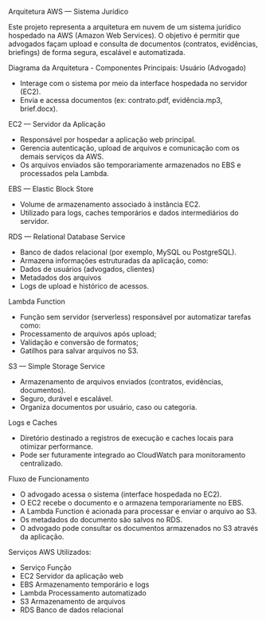 Arquitetura AWS — Sistema Jurídico

Este projeto representa a arquitetura em nuvem de um sistema jurídico hospedado na AWS (Amazon Web Services).
O objetivo é permitir que advogados façam upload e consulta de documentos (contratos, evidências, briefings) de forma segura, escalável e automatizada.

Diagrama da Arquitetura - Componentes Principais:
Usuário (Advogado)
- Interage com o sistema por meio da interface hospedada no servidor (EC2).
- Envia e acessa documentos (ex: contrato.pdf, evidência.mp3, brief.docx).

EC2 — Servidor da Aplicação
- Responsável por hospedar a aplicação web principal.
- Gerencia autenticação, upload de arquivos e comunicação com os demais serviços da AWS.
- Os arquivos enviados são temporariamente armazenados no EBS e processados pela Lambda.

EBS — Elastic Block Store
- Volume de armazenamento associado à instância EC2.
- Utilizado para logs, caches temporários e dados intermediários do servidor.

RDS — Relational Database Service
- Banco de dados relacional (por exemplo, MySQL ou PostgreSQL).
- Armazena informações estruturadas da aplicação, como:
- Dados de usuários (advogados, clientes)
- Metadados dos arquivos
- Logs de upload e histórico de acessos.

Lambda Function
- Função sem servidor (serverless) responsável por automatizar tarefas como:
- Processamento de arquivos após upload;
- Validação e conversão de formatos;
- Gatilhos para salvar arquivos no S3.

S3 — Simple Storage Service
- Armazenamento de arquivos enviados (contratos, evidências, documentos).
- Seguro, durável e escalável.
- Organiza documentos por usuário, caso ou categoria.

Logs e Caches
- Diretório destinado a registros de execução e caches locais para otimizar performance.
- Pode ser futuramente integrado ao CloudWatch para monitoramento centralizado.

Fluxo de Funcionamento
- O advogado acessa o sistema (interface hospedada no EC2).
- O EC2 recebe o documento e o armazena temporariamente no EBS.
- A Lambda Function é acionada para processar e enviar o arquivo ao S3.
- Os metadados do documento são salvos no RDS.
- O advogado pode consultar os documentos armazenados no S3 através da aplicação.

Serviços AWS Utilizados:
- Serviço	Função
- EC2	Servidor da aplicação web
- EBS	Armazenamento temporário e logs
- Lambda	Processamento automatizado
- S3	Armazenamento de arquivos
- RDS	Banco de dados relacional
